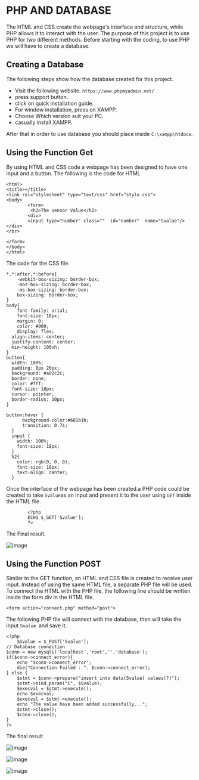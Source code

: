 # PHP AND DATABASE 
The HTML and CSS create the webpage's interface and structure, while PHP allows it to interact with the user. The purpose of this project is to use PHP for two different methods. Before starting with the coding, to use PHP we will have to create a database.
## Creating a Database
The following steps show how the database created for this project.
* Visit the following website.
`https://www.phpmyadmin.net/`
* press support button.
* click on quick installation guide. 
* For window installation, press on XAMPP.
* Choose Which version suit your PC.
* casually install XAMPP.

After that in order to use database you should place inside `C:\xampp\htdocs`.
## Using the Function Get 
By using HTML and CSS code a webpage has been designed to have one input and a button. The following is the code for HTML 
```
<html>
<title></title>
<link rel="stylesheet" type="text/css" href="style.css">
<body>
        <form>
         <h2>The sensor Value</h2>
        <div>
        <input type="number" class=""  id="number"  name="Svalue"/>
</div>
</br>
        
</form>
</body>
</html>
```
The  code for the CSS file
```
*,*:after,*:before{
	-webkit-box-sizing: border-box;
	-moz-box-sizing: border-box;
	-ms-box-sizing: border-box;
	box-sizing: border-box;
}
body{
	font-family: arial;
	font-size: 18px;
	margin: 0;
	color: #000;
	display: flex;
  align-items: center;
  justify-content: center;
  min-height: 100vh;
}
button{
  width: 100%;
  padding: 8px 20px;
  background: #a02c2c;
  border: none;
  color: #fff;
  font-size: 18px;
  cursor: pointer;
  border-radius: 10px;
}

button:hover {
      background-color:#681b1b;
      transition: 0.7s;
  }
  input {
    width: 100%;
    font-size: 18px;
  }
  h2{
    color: rgb(0, 0, 0);
    font-size: 18px;
    text-align: center;
  }
```
Once the interface of the webpage has been created.a PHP code could be created to take `Svalue`as an input and present it to the user using `GET` inside the HTML file. 
```
        <?php
        ECHO $_GET['Svalue'];
        ?>
```
The Final result.

![image](https://user-images.githubusercontent.com/108624020/181778788-3091d41f-0974-44f3-88cc-ea5619034a34.png)


## Using the Function POST
Similar to the GET function, an HTML and CSS file is created to receive user input. Instead of using the same HTML file, a separate PHP file will be used. To connect the HTML with the PHP file, the following line should be written inside the form div in the HTML file.
```
<form action="connect.php" method="post">
```
The following PHP file will connect with the database, then will take the input `Svalue `and save it.
```
<?php
    $Svalue = $_POST['Svalue'];
// Database connection
$conn = new mysqli('localhost','root','','database');
if($conn->connect_error){
    echo "$conn->connect_error";
    die("Connection Failed : ". $conn->connect_error);
} else {
    $stmt = $conn->prepare("insert into data(Svalue) values(?)");
    $stmt->bind_param("i", $Svalue);
    $execval = $stmt->execute();
    echo $execval;
    $execval = $stmt->execute();
    echo "The value have been added successfully...";
    $stmt->close();
    $conn->close();
}
?>
```
The final result


![image](https://user-images.githubusercontent.com/108624020/181782365-72e07d90-de0c-4687-a39b-a6e16cd55b67.png)


![image](https://user-images.githubusercontent.com/108624020/181782405-2ba7d6e0-cc4a-455b-aa7a-edfee4384492.png)


![image](https://user-images.githubusercontent.com/108624020/181782500-d2a9bbbe-b806-4a6b-a606-6719b80d3935.png)






